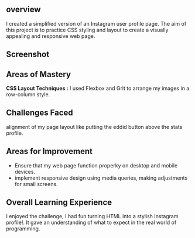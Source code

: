 ## overview
I created a simplified version of an Instagram user profile page. The aim of this project is to practice CSS styling and layout to create a visually appealing and responsive web page.

## Screenshot


## Areas of Mastery
**CSS Layout Techniques :**
I used Flexbox and Grit to arrange my images in a row-column style.
  
## Challenges Faced
alignment of my page layout like putting the eddid button above the stats profile.

## Areas for Improvement
- Ensure that my web page function properky on desktop and mobile devices.
- implement responsive design using media queries, making adjustments for small screens.

## Overall Learning Experience
I enjoyed the challenge, I had fun turning HTML into  a stylish Instagram profile!. It gave an understanding of what to expect in the real world of programming.
